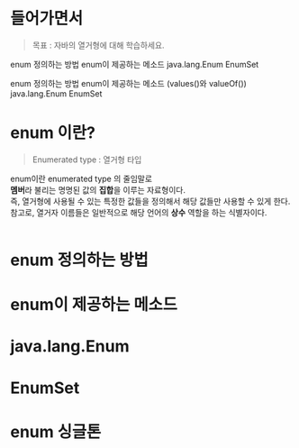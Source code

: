 # 들어가면서  
> 목표 : 자바의 열거형에 대해 학습하세요.

enum 정의하는 방법
enum이 제공하는 메소드 
java.lang.Enum
EnumSet

enum 정의하는 방법
enum이 제공하는 메소드 (values()와 valueOf())
java.lang.Enum
EnumSet
  
# enum 이란?     
> Enumerated type : 열거형 타입      
     
enum이란 enumerated type 의 줄임말로          
**멤버**라 불리는 명명된 값의 **집합**을 이루는 자료형이다.      
즉, 열거형에 사용될 수 있는 특정한 값들을 정의해서 해당 값들만 사용할 수 있게 한다.                
참고로, 열거자 이름들은 일반적으로 해당 언어의 **상수** 역할을 하는 식별자이다.     
   
```java

```

# enum 정의하는 방법
# enum이 제공하는 메소드
# java.lang.Enum
# EnumSet
# enum 싱글톤 
